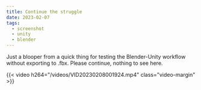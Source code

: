 ```yaml
---
title: Continue the struggle
date: 2023-02-07
tags:
  - screenshot
  - unity
  - blender
---
```


Just a blooper from a quick thing for testing the Blender-Unity workflow without exporting to .fbx. Please continue, nothing to see here.


<!--
<div style="display: flex; justify-content: center;">
<video controls src="</videos/VID20230208001924.mp4>" title="Title"></video>
</div>
-->

<!--
<div style="display: flex; justify-content: center;">
<video controls width="800px" src="../videos/VID20230208001924.mp4" title="Title"></video>
</div>
-->


<!-- 
<div style="display: flex; justify-content: center;">
{{< video autoplay="true" loop="true" src="</videos/VID20230208001924.mp4>" >}}
</div>
-->

{{< video h264="/videos/VID20230208001924.mp4" class="video-margin" >}}